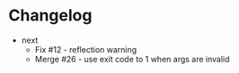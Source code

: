 Changelog
===========

* next
  * Fix #12 - reflection warning
  * Merge #26 - use exit code to 1 when args are invalid
